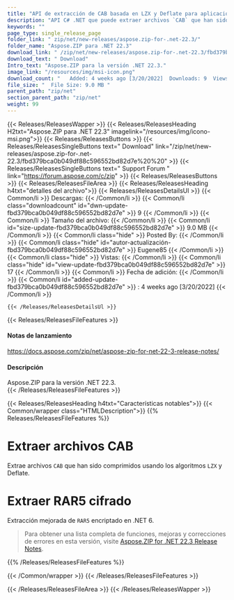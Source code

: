 ```yaml
---
title: "API de extracción de CAB basada en LZX y Deflate para aplicaciones C#, ASP.NET"
description: "API C# .NET que puede extraer archivos `CAB` que han sido comprimidos usando algoritmos `LZX` y Deflate, extracción mejorada de `RAR5` encriptado en .NET 6."
keywords: ""
page_type: single_release_page
folder_link: " zip/net/new-releases/aspose.zip-for-.net-22.3/"
folder_name: "Aspose.ZIP para .NET 22.3"
download_link: " /zip/net/new-releases/aspose.zip-for-.net-22.3/fbd379bca0b049df88c596552bd82d7e"
download_text: " Download"
Intro_text: "Aspose.ZIP para la versión .NET 22.3."
image_link: "/resources/img/msi-icon.png"
download_count: "   Added: 4 weeks ago [3/20/2022]  Downloads: 9  Views: 16"
file_size: "  File Size: 9.0 MB "
parent_path: "zip/net"
section_parent_path: "zip/net"
weight: 99
---
```


{{< Releases/ReleasesWapper >}}
{{< Releases/ReleasesHeading H2txt="Aspose.ZIP para .NET 22.3" imagelink="/resources/img/icono-msi.png">}}
{{< Releases/ReleasesButtons >}}
{{< Releases/ReleasesSingleButtons text=" Download" link="/zip/net/new-releases/aspose.zip-for-.net-22.3/fbd379bca0b049df88c596552bd82d7e%20%20" >}}
{{< Releases/ReleasesSingleButtons text=" Support Forum " link="https://forum.aspose.com/c/zip" >}}
{{< Releases/ReleasesButtons >}}
{{< Releases/ReleasesFileArea >}}
{{< Releases/ReleasesHeading h4txt="detalles del archivo">}}
{{< Releases/ReleasesDetailsUl >}}
{{< Common/li >}} Descargas: {{< /Common/li >}}
{{< Common/li class="downloadcount" id="dwn-update-fbd379bca0b049df88c596552bd82d7e" >}} 9 {{< /Common/li >}}
{{< Common/li >}} Tamaño del archivo: {{< /Common/li >}}
{{< Common/li id="size-update-fbd379bca0b049df88c596552bd82d7e" >}} 9.0 MB {{< /Common/li >}}
{{< Common/li  class="hide" >}} Posted By: {{< /Common/li >}}
{{< Common/li class="hide" id="autor-actualización-fbd379bca0b049df88c596552bd82d7e" >}} Eugene85 {{< /Common/li >}}
{{< Common/li class="hide" >}} Vistas: {{< /Common/li >}}
{{< Common/li class="hide" id="view-update-fbd379bca0b049df88c596552bd82d7e" >}} 17 {{< /Common/li >}}
{{< Common/li >}} Fecha de adición: {{< /Common/li >}}
{{< Common/li id="added-update-fbd379bca0b049df88c596552bd82d7e" >}} : 4 weeks ago [3/20/2022] {{< /Common/li >}}

    {{< /Releases/ReleasesDetailsUl >}}

{{< Releases/ReleasesFileFeatures >}}
<h4>Notas de lanzamiento</h4><div> <a href="https://docs.aspose.com/zip/net/aspose-zip-for-net-22-3-release-notes/">https://docs.aspose.com/zip/net/aspose-zip-for-net-22-3-release-notes/</a></div><h4> Descripción</h4><div class="HTMLDescription"> Aspose.ZIP para la versión .NET 22.3.</div>
{{< /Releases/ReleasesFileFeatures >}}

{{< Releases/ReleasesHeading h4txt="Características notables">}}
{{< Common/wrapper class="HTMLDescription">}}
{{% Releases/ReleasesFileFeatures %}}

# Extraer archivos CAB

Extrae archivos `CAB` que han sido comprimidos usando los algoritmos `LZX` y Deflate.

# Extraer RAR5 cifrado

Extracción mejorada de `RAR5` encriptado en .NET 6.

> Para obtener una lista completa de funciones, mejoras y correcciones de errores en esta versión, visite [Aspose.ZIP for .NET 22.3 Release Notes](https://docs.aspose.com/zip/net/aspose-zip-for-net-22-3-release-notes/).

{{% /Releases/ReleasesFileFeatures %}}

{{< /Common/wrapper >}}
{{< /Releases/ReleasesFileFeatures >}}

{{< /Releases/ReleasesFileArea >}}
{{< /Releases/ReleasesWapper >}}

